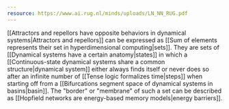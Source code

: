 ```yaml
---
resource: https://www.ai.rug.nl/minds/uploads/LN_NN_RUG.pdf
---
```


[[Attractors and repellors have opposite behaviors in dynamical systems|Attractors and repellors]] can be expressed as [[Sum of elements represents their set in hyperdimensional computing|sets]]. They are sets of [[Dynamical systems have a certain anatomy|states]] in which a [[Continuous-state dynamical systems share a common structure|dynamical system]] either always finds itself or never does so after an infinite number of [[Tense logic formalizes time|steps]] when starting off from a [[Bifurcations segment space of dynamical systems in basins|basin]]. The "border" or "membrane" of such a set can be described as [[Hopfield networks are energy-based memory models|energy barriers]].